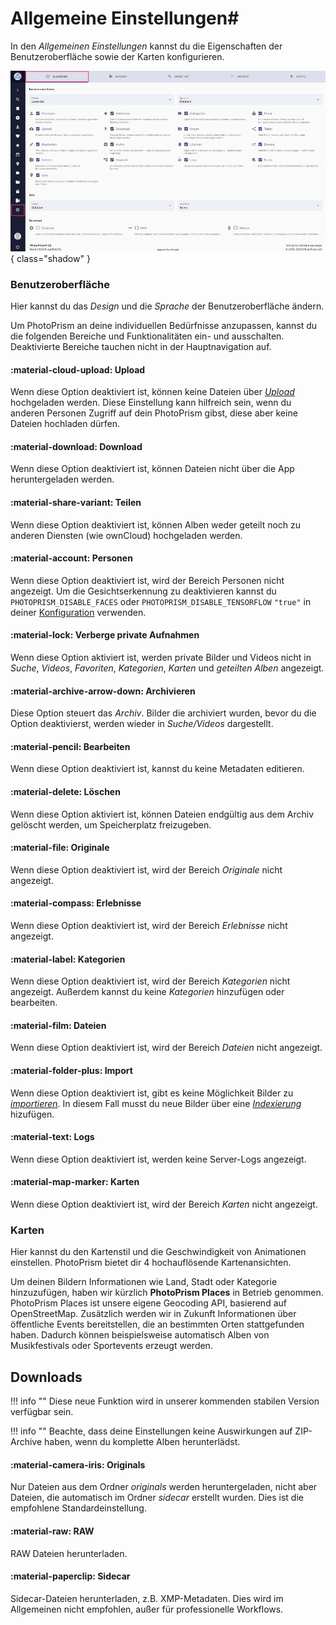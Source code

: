 # Allgemeine Einstellungen#

In den *Allgemeinen Einstellungen* kannst du die Eigenschaften der Benutzeroberfläche sowie der Karten konfigurieren.

![Screenshot](img/settings-general-german.jpg){ class="shadow" }

### Benutzeroberfläche ###
Hier kannst du das *Design* und die *Sprache* der Benutzeroberfläche ändern.

Um PhotoPrism an deine individuellen Bedürfnisse anzupassen, kannst du die folgenden Bereiche und Funktionalitäten ein- und ausschalten.
Deaktivierte Bereiche tauchen nicht in der Hauptnavigation auf.

#### :material-cloud-upload: Upload ####
Wenn diese Option deaktiviert ist, können keine Dateien über [*Upload*](../library/upload.md) hochgeladen werden.
Diese Einstellung kann hilfreich sein, wenn du anderen Personen Zugriff auf dein PhotoPrism gibst, diese aber keine Dateien hochladen dürfen.

#### :material-download: Download ####
Wenn diese Option deaktiviert ist, können Dateien nicht über die App heruntergeladen werden.

#### :material-share-variant: Teilen ####
Wenn diese Option deaktiviert ist, können Alben weder geteilt noch zu anderen Diensten (wie ownCloud) hochgeladen werden.

#### :material-account: Personen ####
Wenn diese Option deaktiviert ist, wird der Bereich Personen nicht angezeigt. Um die Gesichtserkennung zu deaktivieren kannst du `PHOTOPRISM_DISABLE_FACES` oder `PHOTOPRISM_DISABLE_TENSORFLOW` `"true"` in deiner [Konfiguration](https://docs.photoprism.app/getting-started/config-options/) verwenden.


#### :material-lock: Verberge private Aufnahmen ####
Wenn diese Option aktiviert ist, werden private Bilder und Videos nicht in *Suche*, *Videos*, *Favoriten*, *Kategorien*, *Karten* und *geteilten Alben* angezeigt.

#### :material-archive-arrow-down: Archivieren ####
Diese Option steuert das *Archiv*. Bilder die archiviert wurden, bevor du die Option deaktivierst, werden wieder in *Suche/Videos* dargestellt.

#### :material-pencil: Bearbeiten ####
Wenn diese Option deaktiviert ist, kannst du keine Metadaten editieren.

#### :material-delete: Löschen ####
Wenn diese Option aktiviert ist, können Dateien endgültig aus dem Archiv gelöscht werden, um Speicherplatz freizugeben.

#### :material-file: Originale  ####
Wenn diese Option deaktiviert ist, wird der Bereich *Originale* nicht angezeigt.

#### :material-compass: Erlebnisse ####
Wenn diese Option deaktiviert ist, wird der Bereich *Erlebnisse* nicht angezeigt.

#### :material-label: Kategorien ####
Wenn diese Option deaktiviert ist, wird der Bereich *Kategorien* nicht angezeigt. Außerdem kannst du keine *Kategorien* hinzufügen oder bearbeiten.

#### :material-film: Dateien ####
Wenn diese Option deaktiviert ist, wird der Bereich *Dateien* nicht angezeigt.

#### :material-folder-plus: Import ####
Wenn diese Option deaktiviert ist, gibt es keine Möglichkeit Bilder zu [*importieren*](../library/import.md). In diesem Fall musst du neue Bilder über eine [*Indexierung*](../library/indexing.md) hizufügen.

#### :material-text: Logs ####
Wenn diese Option deaktiviert ist, werden keine Server-Logs angezeigt.

#### :material-map-marker: Karten ####
Wenn diese Option deaktiviert ist, wird der Bereich *Karten* nicht angezeigt.

### Karten ####
Hier kannst du den Kartenstil und die Geschwindigkeit von Animationen einstellen.
PhotoPrism bietet dir 4 hochauflösende Kartenansichten.

Um deinen Bildern Informationen wie Land, Stadt oder Kategorie hinzuzufügen, haben wir kürzlich **PhotoPrism Places** in Betrieb genommen.
PhotoPrism Places ist unsere eigene Geocoding API, basierend auf  OpenStreetMap.
Zusätzlich werden wir in Zukunft Informationen über öffentliche Events bereitstellen, die an bestimmten Orten stattgefunden haben.
Dadurch können beispielsweise automatisch Alben von Musikfestivals oder Sportevents erzeugt werden.

## Downloads ##

!!! info ""
    Diese neue Funktion wird in unserer kommenden stabilen Version verfügbar sein.

!!! info ""
    Beachte, dass deine Einstellungen keine Auswirkungen auf ZIP-Archive haben, wenn du komplette Alben herunterlädst.

#### :material-camera-iris: Originals ####
Nur Dateien aus dem Ordner *originals* werden heruntergeladen, nicht aber Dateien, die automatisch im Ordner *sidecar* erstellt wurden. Dies ist die empfohlene Standardeinstellung.

#### :material-raw: RAW ####
RAW Dateien herunterladen.

#### :material-paperclip: Sidecar ####
Sidecar-Dateien herunterladen, z.B. XMP-Metadaten. Dies wird im Allgemeinen nicht empfohlen, außer für professionelle Workflows.
